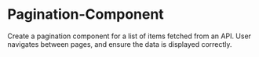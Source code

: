 # Pagination-Component
Create a pagination component for a list of items fetched from an API. User navigates between pages, and ensure the data is displayed correctly.
